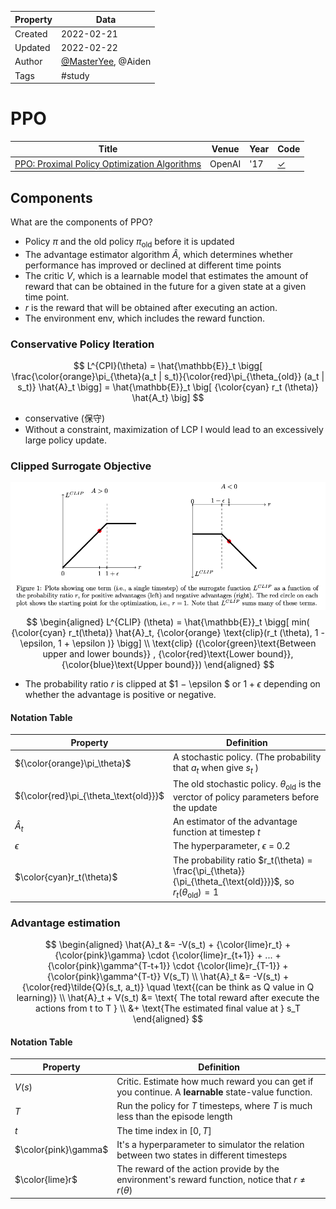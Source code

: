 | Property  | Data |
|-|-|
| Created | 2022-02-21 |
| Updated | 2022-02-22 |
| Author | [@MasterYee](https://github.com/Destiny0504), @Aiden |
| Tags | #study |

# PPO
| Title | Venue | Year | Code |
|-|-|-|-|
| [PPO: Proximal Policy Optimization Algorithms](https://arxiv.org/pdf/1707.06347.pdf?fbclid=IwAR0JBy3rk97TCdlrTEM4ocp7wJPcytP9nbc6VVqBmoHyCkGocv6GIQkjwUs) | OpenAI | '17 | [✓](https://github.com/nikhilbarhate99/PPO-PyTorch) |

## Components
What are the components of PPO?
- Policy $\pi$ and the old policy $\pi_\text{old}$ before it is updated
- The advantage estimator algorithm $\hat{A}$, which determines whether performance has improved or declined at different time points
- The critic $V$, which is a learnable model that estimates the amount of reward that can be obtained in the future for a given state at a given time point.
- $r$ is the reward that will be obtained after executing an action.
- The environment $\text{env}$, which includes the reward function.


### Conservative Policy Iteration 

$$
L^{CPI}(\theta) = \hat{\mathbb{E}}_t \bigg[ \frac{\color{orange}\pi_{\theta}(a_t | s_t)}{\color{red}\pi_{\theta_{old}} (a_t | s_t)} \hat{A}_t \bigg] = \hat{\mathbb{E}}_t \big[ {\color{cyan} r_t (\theta)} \hat{A_t}  \big]
$$
- conservative (保守)
- Without a constraint, maximization of LCP I would lead to an excessively large policy update.
### Clipped Surrogate Objective

![l_clip](./assets/l_clip.png)
$$
\begin{aligned}
L^{CLIP} (\theta) = \hat{\mathbb{E}}_t \bigg[ min( {\color{cyan} r_t(\theta)} \hat{A}_t, {\color{orange} \text{clip}(r_t (\theta), 1 - \epsilon, 1 + \epsilon )}  \bigg]  \\
\text{clip} ({\color{green}\text{Between upper and lower bounds}} , {\color{red}\text{Lower bound}}, {\color{blue}\text{Upper bound}})
\end{aligned}
$$

- The probability ratio $r$ is clipped at $1 − \epsilon $  or $1 + \epsilon$ depending on whether the advantage is positive or negative.
#### Notation Table
| Property | Definition | 
|-|-|
| ${\color{orange}\pi_\theta}$ | A stochastic policy. (The probability that $a_t$  when give $s_t$ ) |
| ${\color{red}\pi_{\theta_\text{old}}}$ | The old stochastic policy. ${\theta}_{\text{old}}$ is the verctor of policy parameters before the update |
| $\hat{A}_t$  | An estimator of the advantage function at timestep $t$  |
| $\epsilon$ | The hyperparameter, $\epsilon$ = 0.2 |
| $\color{cyan}r_t(\theta)$ | The probability ratio $r_t(\theta) = \frac{\pi_{\theta}}{\pi_{\theta_{\text{old}}}}$, so $r_t(\theta_{\text{old}})=1$ |

### Advantage estimation

$$
\begin{aligned}
\hat{A}_t &= -V(s_t) + {\color{lime}r_t} + {\color{pink}\gamma} \cdot  {\color{lime}r_{t+1}} + ... + {\color{pink}\gamma^{T-t+1}} \cdot {\color{lime}r_{T-1}} + {\color{pink}\gamma^{T-t}} V(s_T) \\
\hat{A}_t &= -V(s_t) + {\color{red}\tilde{Q}(s_t, a_t)} \quad \text{(can be think as Q value in Q learning)} \\
\hat{A}_t  + V(s_t) &= \text{ The total reward after execute the actions from t to T } \\ 
&+ \text{The estimated final value at } s_T
\end{aligned}
$$
#### Notation Table
| Property | Definition |
|-|-|
| $V(s)$ | Critic. Estimate how much reward you can get if you continue. A **learnable** state-value function.  |
| $T$ | Run the policy for $T$ timesteps, where $T$ is much less than the episode length |
| $t$ | The time index in $[0, T]$ |
| $\color{pink}\gamma$ | It's a hyperparameter to simulator the relation between two states in different timesteps |
| $\color{lime}r$ | The reward of the action provide by the environment's reward function, notice that $r \neq r(\theta)$ |
